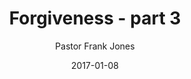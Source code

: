 ---
lunr: "true"
title: "Forgiveness - part 3"
author: "Pastor Frank Jones"
postDate: "01-08-2017"
date: 2017-01-08
category: "sermons"
slug: "2017/01/ffc_01082017"
icon: microphone
audioLink: "ffc_01082017"
tags: [forgiveness]
mp3: "ffc_01082017/01082017.mp3"
ogg: "ffc_01082017/01082017.ogg"
linkurl: "https://archive.org/download/ffc_01082017/ffc_01082017_files.xml"
ipath: "https://archive.org/download/ffc_01082017/01082017.mp3"
layout: sermon.html
---